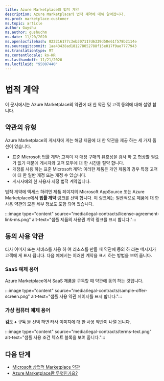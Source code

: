 ```yaml
---
title: Azure Marketplace의 법적 계약
description: Azure Marketplace의 법적 계약에 대해 알아봅니다.
ms.prod: marketplace-customer
ms.topic: article
author: Guyshu
ms.author: gushuchm
ms.date: 11/20/2020
ms.openlocfilehash: 022216177c3eb307117d6339d50e61f578b2114e
ms.sourcegitcommit: 1aa43438ad181278052788f15e017f9ae7777943
ms.translationtype: MT
ms.contentlocale: ko-KR
ms.lasthandoff: 11/21/2020
ms.locfileid: "95007440"
---
```

# <a name="legal-contracts"></a>법적 계약

이 문서에서는 Azure Marketplace의 약관에 대 한 약관 및 고객 동의에 대해 설명 합니다.

## <a name="types-of-legal-terms"></a>약관의 유형

Azure Marketplace의 게시자에 게는 해당 제품에 대 한 약관을 제공 하는 세 가지 옵션이 있습니다.

- 표준 Microsoft 법률 계약: 고객이 각 매장 구매의 유효성을 검사 하 고 협상할 필요가 없기 때문에 게시자와 고객 모두에 대 한 시간을 절약 합니다.
- 개정를 사용 하는 표준 Microsoft 계약: 이러한 제품은 개인 제품의 경우 특정 고객에 대 한 일반 개정 또는 개정 수 있습니다.
- 게시자에의 한 사용자 지정 법적 계약입니다.

법적 계약에 액세스 하려면 제품 페이지의 Microsoft AppSource 또는 Azure Marketplace에서 **법률 계약** 링크를 선택 합니다. 이 링크에는 일반적으로 제품에 대 한 사용 약관의 모든 세부 정보도 포함 되어 있습니다.

:::image type="content" source="media/legal-contracts/license-agreement-link-ms.png" alt-text="샘플 제품의 사용권 계약 링크를 표시 합니다.":::

## <a name="consenting-to-terms-and-conditions"></a>동의 사용 약관

타사 이미지 또는 서비스를 사용 하 여 리소스를 만들 때 약관에 동의 하 라는 메시지가 고객에 게 표시 됩니다. 다음 예에서는 이러한 계약을 표시 하는 방법을 보여 줍니다.

### <a name="saas-example-terms"></a>SaaS 예제 용어

Azure Marketplace에서 SaaS 제품을 구독할 때 약관에 동의 하는 것입니다.

:::image type="content" source="media/legal-contracts/sample-offer-screen.png" alt-text="샘플 사용 약관 페이지를 표시 합니다.":::

### <a name="virtual-machine-example-terms"></a>가상 컴퓨터 예제 용어

**검토 + 구독** 을 선택 하면 타사 이미지에 대 한 사용 약관이 나열 됩니다.

:::image type="content" source="media/legal-contracts/terms-text.png" alt-text="샘플 사용 조건 텍스트 블록을 보여 줍니다.":::

## <a name="next-steps"></a>다음 단계

- [Microsoft 상업적 Marketplace 약관](https://azure.microsoft.com/support/legal/marketplace-terms/)
- [Azure Marketplace란 무엇인가요?](azure-marketplace-overview.md) 
